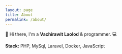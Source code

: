 ```yaml
---
layout: page
title: About
permalink: /about/
---
```


:pray: Hi there, I'm a **Vachirawit Laolod** & programmer. :computer: 

**Stack:** PHP, MySql, Laravel, Docker, JavaScript